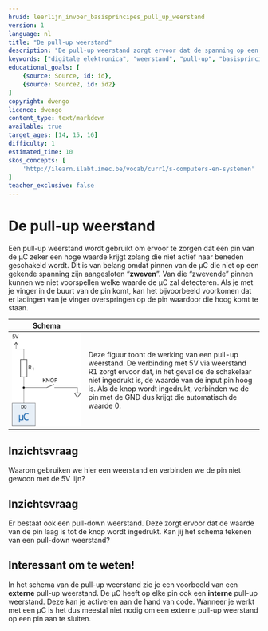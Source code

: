 ```yaml
---
hruid: leerlijn_invoer_basisprincipes_pull_up_weerstand
version: 1
language: nl
title: "De pull-up weerstand"
description: "De pull-up weerstand zorgt ervoor dat de spanning op een pin steeds voorspelbaar is."
keywords: ["digitale elektronica", "weerstand", "pull-up", "basisprincipes", "microcontroller", "µC", "arduino", "dwenguino"]
educational_goals: [
    {source: Source, id: id}, 
    {source: Source2, id: id2}
]
copyright: dwengo
licence: dwengo
content_type: text/markdown
available: true
target_ages: [14, 15, 16]
difficulty: 1
estimated_time: 10
skos_concepts: [
    'http://ilearn.ilabt.imec.be/vocab/curr1/s-computers-en-systemen'
]
teacher_exclusive: false
---
```


# De pull-up weerstand

Een pull-up weerstand wordt gebruikt om ervoor te zorgen dat een pin van de µC zeker een hoge waarde krijgt zolang die niet actief naar beneden geschakeld wordt. Dit is van belang omdat pinnen van de µC die niet op een gekende spanning zijn aangesloten “**zweven**”. Van die “zwevende” pinnen kunnen we niet voorspellen welke waarde de µC zal detecteren. Als je met je vinger in de buurt van de pin komt, kan het bijvoorbeeld voorkomen dat er ladingen van je vinger overspringen op de pin waardoor die hoog komt te staan.  


| Schema |  |
| - | - |
| !["Schema van de pull-up weerstand"](img/pullup.svg "Schema van de pull-up weerstand") | Deze figuur toont de werking van een pull-up weerstand. De verbinding met 5V via weerstand R1 zorgt ervoor dat, in het geval de de schakelaar niet ingedrukt is, de waarde van de input pin hoog is. Als de knop wordt ingedrukt, verbinden we de pin met de GND dus krijgt die automatisch de waarde 0. |


<div class="dwengo-content assignment">
    <h2 class="title">Inzichtsvraag</h2>
    <div class="content">
        <p>
            Waarom gebruiken we hier een weerstand en verbinden we de pin niet gewoon met de 5V lijn?
        </p>
    </div>
</div>

<div class="dwengo-content assignment">
    <h2 class="title">Inzichtsvraag</h2>
    <div class="content">
        <p>
            Er bestaat ook een pull-down weerstand. Deze zorgt ervoor dat de waarde van de pin laag is tot de knop wordt ingedrukt. Kan jij het schema tekenen van een pull-down weerstand?
        </p>
    </div>
</div>

<div class="dwengo-content sideinfo">
<h2 class="title">Interessant om te weten!</h2>
    <div class="content">
        In het schema van de pull-up weerstand zie je een voorbeeld van een <strong>externe</strong> pull-up weerstand. De µC heeft op elke pin ook een <strong>interne</strong> pull-up weerstand. Deze kan je activeren aan de hand van code. Wanneer je werkt met een µC is het dus meestal niet nodig om een externe pull-up weerstand op een pin aan te sluiten.
    </div>
</div>
